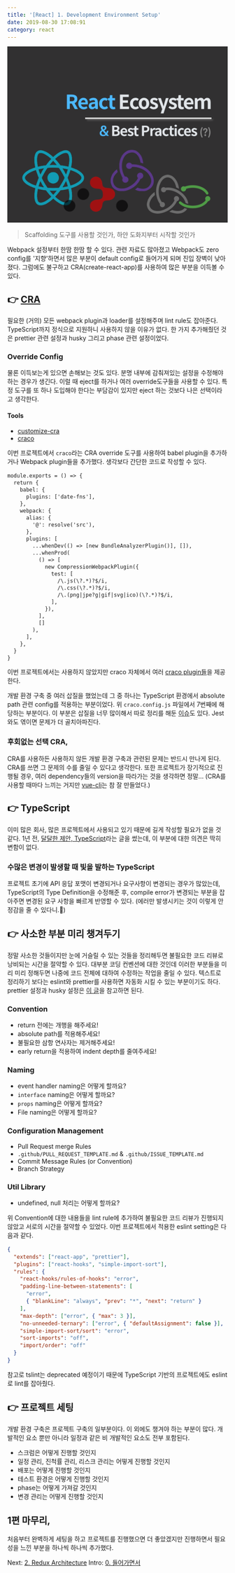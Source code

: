 ```yaml
---
title: '[React] 1. Development Environment Setup'
date: 2019-08-30 17:08:91
category: react
---
```


![react-ecosystem](./images/react-ecosystem.png)

> Scaffolding 도구를 사용할 것인가, 하얀 도화지부터 시작할 것인가

Webpack 설정부터 한땀 한땀 할 수 있다. 관련 자료도 많아졌고 Webpack도 zero config를 '지향'하면서 많은 부분이 default config로 들어가게 되며 진입 장벽이 낮아졌다. 그럼에도 불구하고 CRA(create-react-app)를 사용하여 많은 부분을 이득볼 수 있다.

## 👉 [CRA](<[https://github.com/facebook/create-react-app](https://github.com/facebook/create-react-app)>)

필요한 (거의) 모든 webpack plugin과 loader를 설정해주며 lint rule도 잡아준다. TypeScript까지 정식으로 지원하니 사용하지 않을 이유가 없다. 한 가지 추가해줬던 것은 prettier 관련 설정과 husky 그리고 phase 관련 설정이었다.

### Override Config

물론 이득보는게 있으면 손해보는 것도 있다. 분명 내부에 감춰져있는 설정을 수정해야 하는 경우가 생긴다. 이럴 때 eject를 하거나 여러 override도구들을 사용할 수 있다. 특정 도구를 또 하나 도입해야 한다는 부담감이 있지만 eject 하는 것보다 나은 선택이라고 생각한다.

#### Tools

- [customize-cra](https://github.com/arackaf/customize-cra)
- [craco](https://github.com/sharegate/craco)

이번 프로젝트에서 `craco`라는 CRA override 도구를 사용하여 babel plugin을 추가하거나 Webpack plugin들을 추가했다. 생각보다 간단한 코드로 작성할 수 있다.

```js{7,8}
module.exports = () => {
  return {
    babel: {
      plugins: ['date-fns'],
    },
    webpack: {
      alias: {
        '@': resolve('src'),
      },
      plugins: [
        ...whenDev(() => [new BundleAnalyzerPlugin()], []),
        ...whenProd(
          () => [
            new CompressionWebpackPlugin({
              test: [
                /\.js(\?.*)?$/i,
                /\.css(\?.*)?$/i,
                /\.(png|jpe?g|gif|svg|ico)(\?.*)?$/i,
              ],
            }),
          ],
          []
        ),
      ],
    },
  }
}
```

이번 프로젝트에서는 사용하지 않았지만 craco 자체에서 여러 [craco plugin들](https://github.com/sharegate/craco/tree/master/recipes)을 제공한다.

개발 환경 구축 중 여러 삽질을 했었는데 그 중 하나는 TypeScript 환경에서 absolute path 관련 config를 적용하는 부분이었다. 위 `craco.config.js` 파일에서 7번째에 해당하는 부분이다. 이 부분은 삽질을 너무 많이해서 따로 정리를 해둔 [이슈](https://github.com/JaeYeopHan/tip-archive/issues/60)도 있다. Jest와도 엮이면 문제가 더 골치아파진다.

### 후회없는 선택 CRA,

CRA를 사용하든 사용하지 않든 개발 환경 구축과 관련된 문제는 반드시 만나게 된다. CRA를 쓰면 그 문제의 수를 줄일 수 있다고 생각한다. 또한 프로젝트가 장기적으로 진행될 경우, 여러 dependency들의 version을 따라가는 것을 생각하면 정말... (CRA를 사용할 때마다 느끼는 거지만 [vue-cli](https://github.com/vuejs/vue-cli)는 참 잘 만들었다.)

## 👉 TypeScript

이미 많은 회사, 많은 프로젝트에서 사용되고 있기 때문에 길게 작성할 필요가 없을 것 같다. 1년 전, [달달한 제안, TypeScript](https://jbee.io/typescript/you_might_need_typescript/)라는 글을 썼는데, 이 부분에 대한 의견은 딱히 변함이 없다.

### 수많은 변경이 발생할 때 빛을 발하는 TypeScript

프로젝트 초기에 API 응답 포맷이 변경되거나 요구사항이 변경되는 경우가 많았는데, TypeScript의 Type Definition을 수정해준 후, compile error가 변경되는 부분을 잡아주면 변경된 요구 사항을 빠르게 반영할 수 있다. (에러만 발생시키는 것이 이렇게 안정감을 줄 수 있다니.🤔)

## 👉 사소한 부분 미리 챙겨두기

정말 사소한 것들이지만 눈에 거슬릴 수 있는 것들을 정리해두면 불필요한 코드 리뷰로 낭비되는 시간을 절약할 수 있다. 대부분 코딩 컨벤션에 대한 것인데 이러한 부분들을 미리 미리 정해두면 나중에 코드 전체에 대하여 수정하는 작업을 줄일 수 있다. 텍스트로 정리하기 보다는 eslint와 prettier를 사용하면 자동화 시킬 수 있는 부분이기도 하다. prettier 설정과 husky 설정은 [이 글](https://jbee.io/web/formatting-code-automatically/)을 참고하면 된다.

### Convention

- return 전에는 개행을 해주세요!
- absolute path를 적용해주세요!
- 불필요한 삼항 연사자는 제거해주세요!
- early return을 적용하여 indent depth를 줄여주세요!

### Naming

- event handler naming은 어떻게 할까요?
- `interface` naming은 어떻게 할까요?
- `props` naming은 어떻게 할까요?
- File naming은 어떻게 할까요?

### Configuration Management

- Pull Request merge Rules
- `.github/PULL_REQUEST_TEMPLATE.md` & `.github/ISSUE_TEMPLATE.md`
- Commit Message Rules (or Convention)
- Branch Strategy

### Util Library

- undefined, null 처리는 어떻게 할까요?

위 Convention에 대한 내용들을 lint rule에 추가하여 불필요한 코드 리뷰가 진행되지 않았고 서로의 시간을 절약할 수 있었다. 이번 프로젝트에서 적용한 eslint setting은 다음과 같다.

```json
{
  "extends": ["react-app", "prettier"],
  "plugins": ["react-hooks", "simple-import-sort"],
  "rules": {
    "react-hooks/rules-of-hooks": "error",
    "padding-line-between-statements": [
      "error",
      { "blankLine": "always", "prev": "*", "next": "return" }
    ],
    "max-depth": ["error", { "max": 3 }],
    "no-unneeded-ternary": ["error", { "defaultAssignment": false }],
    "simple-import-sort/sort": "error",
    "sort-imports": "off",
    "import/order": "off"
  }
}
```

참고로 tslint는 deprecated 예정이기 때문에 TypeScript 기반의 프로젝트에도 eslint로 lint를 잡아줬다.

## 👉 프로젝트 세팅

개발 환경 구축은 프로젝트 구축의 일부분이다. 이 외에도 챙겨야 하는 부분이 많다. 개발적인 요소 뿐만 아니라 일정과 같은 비 개발적인 요소도 전부 포함된다.

- 스크럼은 어떻게 진행할 것인지
- 일정 관리, 진척률 관리, 리스크 관리는 어떻게 진행할 것인지
- 배포는 어떻게 진행할 것인지
- 테스트 환경은 어떻게 진행할 것인지
- phase는 어떻게 가져갈 것인지
- 변경 관리는 어떻게 진행할 것인지

## 1편 마무리,

처음부터 완벽하게 세팅을 하고 프로젝트를 진행했으면 더 좋았겠지만 진행하면서 필요성을 느낀 부분을 하나씩 하나씩 추가했다.

Next: [2. Redux Architecture](https://jbee.io/react/[react]-2.-redux-architecture/)
Intro: [0. 들어가면서](https://jbee.io/react/[react]-0.-intro/)
